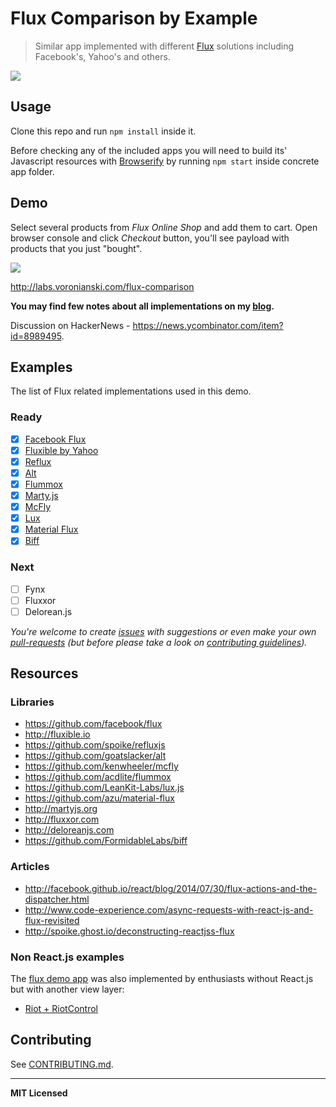 # Flux Comparison by Example

> Similar app implemented with different [Flux](https://facebook.github.io/flux/) solutions including Facebook's, Yahoo's and others.

[![](https://farm9.staticflickr.com/8643/16226391077_424b0a87dd.jpg)](http://pixelhunter.me/post/110248593059/flux-solutions-compared-by-example)

## Usage

Clone this repo and run `npm install` inside it.

Before checking any of the included apps you will need to build its' Javascript resources with [Browserify](http://browserify.org/) by running `npm start` inside concrete app folder.

## Demo

Select several products from _Flux Online Shop_ and add them to cart. Open browser console and click _Checkout_ button, you'll see payload with products that you just "bought".

[![](https://dl.dropboxusercontent.com/u/100463011/flux-shop-demo2.gif)](http://labs.voronianski.com/flux-comparison)

http://labs.voronianski.com/flux-comparison

**You may find few notes about all implementations on my [blog](http://pixelhunter.me/post/110248593059/flux-solutions-compared-by-example).**

Discussion on HackerNews - https://news.ycombinator.com/item?id=8989495.

## Examples

The list of Flux related implementations used in this demo.

### Ready

* [x] [Facebook Flux](https://github.com/voronianski/flux-samples/tree/master/facebook-flux)
* [x] [Fluxible by Yahoo](https://github.com/voronianski/flux-samples/tree/master/yahoo-fluxible)
* [x] [Reflux](https://github.com/voronianski/flux-samples/tree/master/reflux)
* [x] [Alt](https://github.com/voronianski/flux-samples/tree/master/alt)
* [x] [Flummox](https://github.com/voronianski/flux-samples/tree/master/flummox)
* [x] [Marty.js](https://github.com/voronianski/flux-samples/tree/master/marty)
* [x] [McFly](https://github.com/voronianski/flux-samples/tree/master/mcfly)
* [x] [Lux](https://github.com/voronianski/flux-comparison/tree/master/lux)
* [x] [Material Flux](https://github.com/voronianski/flux-comparison/tree/master/material-flux)
* [x] [Biff](https://github.com/voronianski/flux-comparison/tree/master/biff)

### Next

* [ ] Fynx
* [ ] Fluxxor
* [ ] Delorean.js

_You're welcome to create [issues](https://github.com/voronianski/flux-comparison/issues) with suggestions or even make your own [pull-requests](https://github.com/voronianski/flux-comparison/pulls) (but before please take a look on [contributing guidelines](https://github.com/voronianski/flux-comparison/blob/master/CONTRIBUTING.md))._

## Resources

### Libraries

- https://github.com/facebook/flux
- http://fluxible.io
- https://github.com/spoike/refluxjs
- https://github.com/goatslacker/alt
- https://github.com/kenwheeler/mcfly
- https://github.com/acdlite/flummox
- https://github.com/LeanKit-Labs/lux.js
- https://github.com/azu/material-flux
- http://martyjs.org
- http://fluxxor.com
- http://deloreanjs.com
- https://github.com/FormidableLabs/biff

### Articles

- http://facebook.github.io/react/blog/2014/07/30/flux-actions-and-the-dispatcher.html
- http://www.code-experience.com/async-requests-with-react-js-and-flux-revisited
- http://spoike.ghost.io/deconstructing-reactjss-flux

### Non React.js examples

The [flux demo app](http://labs.voronianski.com/flux-comparison/) was also implemented by enthusiasts without React.js but with another view layer:

* [Riot + RiotControl](https://github.com/txchen/feplay/tree/gh-pages/riot_flux)

## Contributing

See [CONTRIBUTING.md](https://github.com/voronianski/flux-comparison/blob/master/CONTRIBUTING.md).

---

**MIT Licensed**
